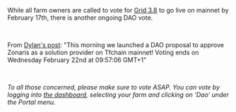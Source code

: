 <!-- *"This article was originally published by Victoria Obeegadoo a former member of ThreeFold Foundation."* -->


While all farm owners are called to vote for [Grid 3.8](https://forum.threefold.io/t/threefold-grid-v3-8-release-notes/3757) to go live on mainnet by February 17th, there is another ongoing DAO vote. 

<br/>

From [Dylan's post](https://forum.threefold.io/t/dao-proposal-for-approving-zonaris-as-a-solution-provider-on-chain/3786): "This morning we launched a DAO proposal to approve Zonaris as a solution provider on Tfchain mainnet! Voting ends on Wednesday February 22nd at 09:57:06 GMT+1"

<br/>

_To all those concerned, please make sure to vote ASAP.  You can vote by logging into [the dashboard](https://dashboard.grid.tf/), selecting your farm and clicking on ‘Dao’ under the Portal menu._